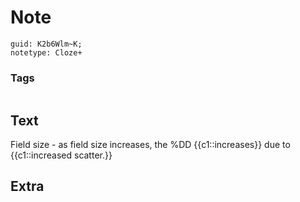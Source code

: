 # Note
```
guid: K2b6Wlm~K;
notetype: Cloze+
```

### Tags
```
```

## Text
Field size - as field size increases, the %DD {{c1::increases}} due to {{c1::increased scatter.}}

## Extra

